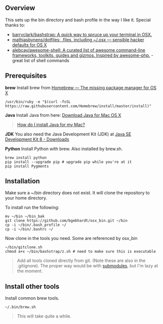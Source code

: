 ## Overview
This sets up the bin directory and bash profile in the way I like it.  Special thanks to:

* [barryclark/bashstrap: A quick way to spruce up your terminal in OSX.]( https://github.com/barryclark/bashstrap )
* [mathiasbynens/dotfiles: .files, including ~/.osx — sensible hacker defaults for OS X]( https://github.com/mathiasbynens/dotfiles )
* [alebcay/awesome-shell: A curated list of awesome command-line frameworks, toolkits, guides and gizmos. Inspired by awesome-php.]( https://github.com/alebcay/awesome-shell ) - great list of shell commands

## Prerequisites
**brew**
Install brew from [Homebrew — The missing package manager for OS X]( http://brew.sh/ )

```shell
/usr/bin/ruby -e "$(curl -fsSL https://raw.githubusercontent.com/Homebrew/install/master/install)"
```

**Java**
Install Java from here: [Download Java for Mac OS X]( http://www.java.com/en/download/mac_download.jsp )

> [How do I install Java for my Mac?]( https://www.java.com/en/download/help/mac_install.xml )

**JDK**
You also need the Java Development Kit (JDK) at [Java SE Development Kit 8 - Downloads]( http://www.oracle.com/technetwork/java/javase/downloads/jdk8-downloads-2133151.html )


**Python**
Install Python with brew.  Also installed by brew.sh.

```shell
brew install python
pip install --upgrade pip # upgrade pip while you're at it
pip install Pygments
```

## Installation
Make sure a ~/bin directory does not exist.  It will clone the repository to your home directory.

To install run the following:

``` shell
mv ~/bin ~/bin_bak
git clone https://github.com/bgebhardt/osx_bin.git ~/bin
cp -i ~/bin/.bash_profile ~/
cp -i ~/bin/.bashrc ~/
```

Now clone in the tools you need. Some are referenced by osx_bin
```
~/bin/gitclone.sh
chmod a+x ~/bin/bashstrap/z.sh # need to make sure this is executable
```

> Add all tools cloned directly from git. (Note these are also in the .gitignore).  The proper way would be with [submodules](https://git-scm.com/book/en/v2/Git-Tools-Submodules), but I'm lazy at the moment.


## Install other tools
Install common brew tools.
```
~/.bin/brew.sh 
```
> This will take quite a while.
